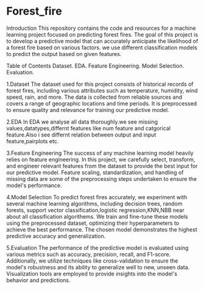 # Forest_fire
Introduction
This repository contains the code and resources for a machine learning project focused on predicting forest fires. The goal of this project is to develop a predictive model that can accurately anticipate the likelihood of a forest fire based on various factors. we use different classification models to predict the output based on given features.

Table of Contents
Dataset. EDA. Feature Engineering. Model Selection. Evaluation.

1.Dataset
The dataset used for this project consists of historical records of forest fires, including various attributes such as temperature, humidity, wind speed, rain, and more. The data is collected from reliable sources and covers a range of geographic locations and time periods. It is preprocessed to ensure quality and relevance for training our predictive model.

2.EDA
In EDA we analyse all data thoroughly.we see missing values,datatypes,differnt features like num feature and catgorical feature.Also i see differnt relation between output and input feature,pairplots etc.

3.Feature Engineering
The success of any machine learning model heavily relies on feature engineering. In this project, we carefully select, transform, and engineer relevant features from the dataset to provide the best input for our predictive model. Feature scaling, standardization, and handling of missing data are some of the preprocessing steps undertaken to ensure the model's performance.

4.Model Selection
To predict forest fires accurately, we experiment with several machine learning algorithms, including decision trees, random forests, support vector classification,logistic regression,KNN,NBB near about all classification algorithems. We train and fine-tune these models using the preprocessed dataset, optimizing their hyperparameters to achieve the best performance. The chosen model demonstrates the highest predictive accuracy and generalization.

5.Evaluation
The performance of the predictive model is evaluated using various metrics such as accuracy, precision, recall, and F1-score. Additionally, we utilize techniques like cross-validation to ensure the model's robustness and its ability to generalize well to new, unseen data. Visualization tools are employed to provide insights into the model's behavior and predictions.
